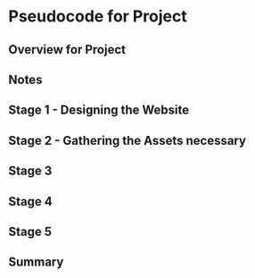 # Pseudocode for Project

## Overview for Project 

## Notes

## Stage 1 - Designing the Website

## Stage 2 - Gathering the Assets necessary

## Stage 3

## Stage 4

## Stage 5

## Summary 